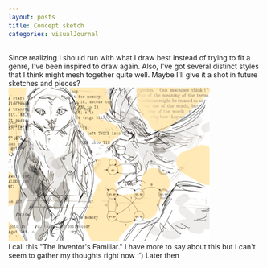```yaml
---
layout: posts
title: Concept sketch
categories: visualJournal
---
```

Since realizing I should run with what I draw best instead of trying to fit a genre, I've been inspired to draw again. Also, I've got several distinct styles that I think might mesh together quite well. Maybe I'll give it a shot in future sketches and pieces?<br>
<img src="/images/for-posts/concept1.png" width="400px"><br>
I call this "The Inventor's Familiar." I have more to say about this but I can't seem to gather my thoughts right now :') Later then